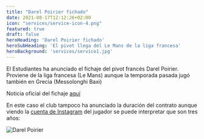 ```yaml
---
title: "Darel Poirier fichado"
date: 2021-08-17T12:12:26+02:00
icon: "services/service-icon-4.png"
featured: true
draft: false
heroHeading: 'Darel Poirier fichado'
heroSubHeading: 'El pivot llega del Le Mans de la liga francesa'
heroBackground: 'services/service1.jpg'
---
```


El Estudiantes ha anunciado el fichaje del pivot francés Darel Poirier. Proviene de la liga francesa (Le Mans) aunque la temporada pasada jugó también en Grecia (Messolonghi Baxi)

Noticia oficial del fichaje [aquí](https://www.movistarestudiantes.com/leb-oro/darel-poirier-potencia-interior-para-movistar-estudiantes/)

En este caso el club tampoco ha anunciado la duración del contrato aunque viendo la [cuenta de Instagram](https://www.instagram.com/d4re16/) del jugador se puede interpretar que son tres años:

![Darel Poirier](/img/poirier.png)